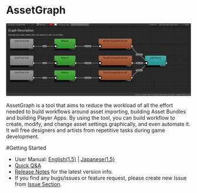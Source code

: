# AssetGraph

![](/Documentation~/images/top.png)

AssetGraph is a tool that aims to reduce the workload of all the effort needed to build workflows around asset importing, building Asset Bundles and building Player Apps.  By using the tool, you can build workflow to create, modify, and change asset settings graphically, and even automate it.  It will free designers and artists from repetitive tasks during game development.

#Getting Started
- User Manual: [English(1.5)](https://docs.google.com/document/d/1L4OEowzz2lRMf-o5lTCkqbbdzXffcquH1tlbv9P-oHo/) |  [Japanese(1.5)](https://docs.google.com/document/d/1PwDNJcdzIzwlIoaUjL5kiJkyFYg4doIZ8i3q8MA7_sU/)
- [Quick Q&A](https://github.com/Unity-Technologies/AssetGraph/wiki/Q&A)
- [Release Notes](https://bitbucket.org/Unity-Technologies/assetbundlegraphtool/wiki/Release%20Notes) for the latest version info.
- If you find any bugs/issues or feature request, please create new Issue from [Issue Section](https://bitbucket.org/Unity-Technologies/assetbundlegraphtool/issues?status=new&status=open).
